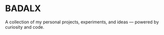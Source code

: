 # BADALX
A collection of my personal projects, experiments, and ideas — powered by curiosity and code.
